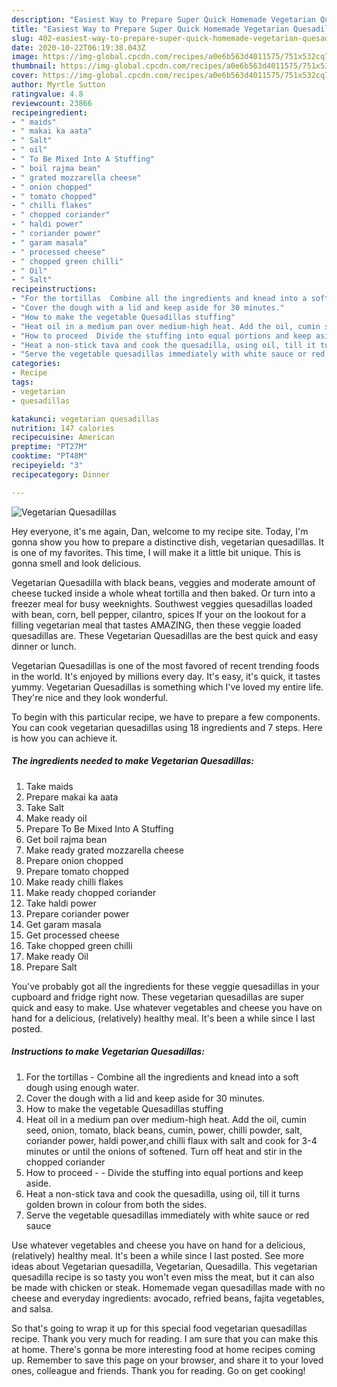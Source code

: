 ```yaml
---
description: "Easiest Way to Prepare Super Quick Homemade Vegetarian Quesadillas"
title: "Easiest Way to Prepare Super Quick Homemade Vegetarian Quesadillas"
slug: 402-easiest-way-to-prepare-super-quick-homemade-vegetarian-quesadillas
date: 2020-10-22T06:19:38.043Z
image: https://img-global.cpcdn.com/recipes/a0e6b563d4011575/751x532cq70/vegetarian-quesadillas-recipe-main-photo.jpg
thumbnail: https://img-global.cpcdn.com/recipes/a0e6b563d4011575/751x532cq70/vegetarian-quesadillas-recipe-main-photo.jpg
cover: https://img-global.cpcdn.com/recipes/a0e6b563d4011575/751x532cq70/vegetarian-quesadillas-recipe-main-photo.jpg
author: Myrtle Sutton
ratingvalue: 4.8
reviewcount: 23866
recipeingredient:
- " maids"
- " makai ka aata"
- " Salt"
- " oil"
- " To Be Mixed Into A Stuffing"
- " boil rajma bean"
- " grated mozzarella cheese"
- " onion chopped"
- " tomato chopped"
- " chilli flakes"
- " chopped coriander"
- " haldi power"
- " coriander power"
- " garam masala"
- " processed cheese"
- " chopped green chilli"
- " Oil"
- " Salt"
recipeinstructions:
- "For the tortillas  Combine all the ingredients and knead into a soft dough using enough water."
- "Cover the dough with a lid and keep aside for 30 minutes."
- "How to make the vegetable Quesadillas stuffing"
- "Heat oil in a medium pan over medium-high heat. Add the oil, cumin seed, onion, tomato, black beans, cumin, power, chilli powder, salt, coriander power, haldi power,and chilli flaux with salt and cook for 3-4 minutes or until the onions of softened. Turn off heat and stir in the chopped coriander"
- "How to proceed  Divide the stuffing into equal portions and keep aside."
- "Heat a non-stick tava and cook the quesadilla, using oil, till it turns golden brown in colour from both the sides."
- "Serve the vegetable quesadillas immediately with white sauce or red sauce"
categories:
- Recipe
tags:
- vegetarian
- quesadillas

katakunci: vegetarian quesadillas 
nutrition: 147 calories
recipecuisine: American
preptime: "PT27M"
cooktime: "PT48M"
recipeyield: "3"
recipecategory: Dinner

---
```



![Vegetarian Quesadillas](https://img-global.cpcdn.com/recipes/a0e6b563d4011575/751x532cq70/vegetarian-quesadillas-recipe-main-photo.jpg)

Hey everyone, it's me again, Dan, welcome to my recipe site. Today, I'm gonna show you how to prepare a distinctive dish, vegetarian quesadillas. It is one of my favorites. This time, I will make it a little bit unique. This is gonna smell and look delicious.

Vegetarian Quesadilla with black beans, veggies and moderate amount of cheese tucked inside a whole wheat tortilla and then baked. Or turn into a freezer meal for busy weeknights. Southwest veggies quesadillas loaded with bean, corn, bell pepper, cilantro, spices If your on the lookout for a filling vegetarian meal that tastes AMAZING, then these veggie loaded quesadillas are. These Vegetarian Quesadillas are the best quick and easy dinner or lunch.

Vegetarian Quesadillas is one of the most favored of recent trending foods in the world. It's enjoyed by millions every day. It's easy, it's quick, it tastes yummy. Vegetarian Quesadillas is something which I've loved my entire life. They're nice and they look wonderful.


To begin with this particular recipe, we have to prepare a few components. You can cook vegetarian quesadillas using 18 ingredients and 7 steps. Here is how you can achieve it.

<!--inarticleads1-->

##### The ingredients needed to make Vegetarian Quesadillas:

1. Take  maids
1. Prepare  makai ka aata
1. Take  Salt
1. Make ready  oil
1. Prepare  To Be Mixed Into A Stuffing
1. Get  boil rajma bean
1. Make ready  grated mozzarella cheese
1. Prepare  onion chopped
1. Prepare  tomato chopped
1. Make ready  chilli flakes
1. Make ready  chopped coriander
1. Take  haldi power
1. Prepare  coriander power
1. Get  garam masala
1. Get  processed cheese
1. Take  chopped green chilli
1. Make ready  Oil
1. Prepare  Salt


You&#39;ve probably got all the ingredients for these veggie quesadillas in your cupboard and fridge right now. These vegetarian quesadillas are super quick and easy to make. Use whatever vegetables and cheese you have on hand for a delicious, (relatively) healthy meal. It&#39;s been a while since I last posted. 

<!--inarticleads2-->

##### Instructions to make Vegetarian Quesadillas:

1. For the tortillas  - Combine all the ingredients and knead into a soft dough using enough water.
1. Cover the dough with a lid and keep aside for 30 minutes.
1. How to make the vegetable Quesadillas stuffing
1. Heat oil in a medium pan over medium-high heat. Add the oil, cumin seed, onion, tomato, black beans, cumin, power, chilli powder, salt, coriander power, haldi power,and chilli flaux with salt and cook for 3-4 minutes or until the onions of softened. Turn off heat and stir in the chopped coriander
1. How to proceed -  - Divide the stuffing into equal portions and keep aside.
1. Heat a non-stick tava and cook the quesadilla, using oil, till it turns golden brown in colour from both the sides.
1. Serve the vegetable quesadillas immediately with white sauce or red sauce


Use whatever vegetables and cheese you have on hand for a delicious, (relatively) healthy meal. It&#39;s been a while since I last posted. See more ideas about Vegetarian quesadilla, Vegetarian, Quesadilla. This vegetarian quesadilla recipe is so tasty you won&#39;t even miss the meat, but it can also be made with chicken or steak. Homemade vegan quesadillas made with no cheese and everyday ingredients: avocado, refried beans, fajita vegetables, and salsa. 

So that's going to wrap it up for this special food vegetarian quesadillas recipe. Thank you very much for reading. I am sure that you can make this at home. There's gonna be more interesting food at home recipes coming up. Remember to save this page on your browser, and share it to your loved ones, colleague and friends. Thank you for reading. Go on get cooking!
